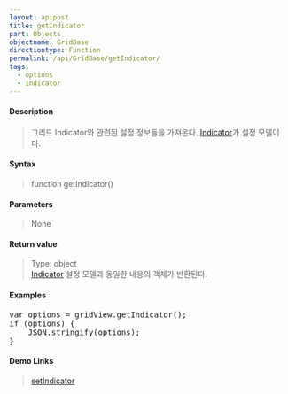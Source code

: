 ```yaml
---
layout: apipost
title: getIndicator
part: Objects
objectname: GridBase
directiontype: Function
permalink: /api/GridBase/getIndicator/
tags:
  - options
  - indicator
---
```



#### Description

> 그리드 Indicator와 관련된 설정 정보들을 가져온다. [Indicator](/api/types/Indicator/)가 설정 모델이다.

#### Syntax

> function getIndicator()

#### Parameters

> None

#### Return value

> Type: object  
> [Indicator](/api/types/Indicator/) 설정 모델과 동일한 내용의 객체가 반환된다.

#### Examples 

<pre class="prettyprint">
var options = gridView.getIndicator();
if (options) {
	JSON.stringify(options);
}
</pre>

#### Demo Links
> [setIndicator](/api/GridBase/setIndicator)